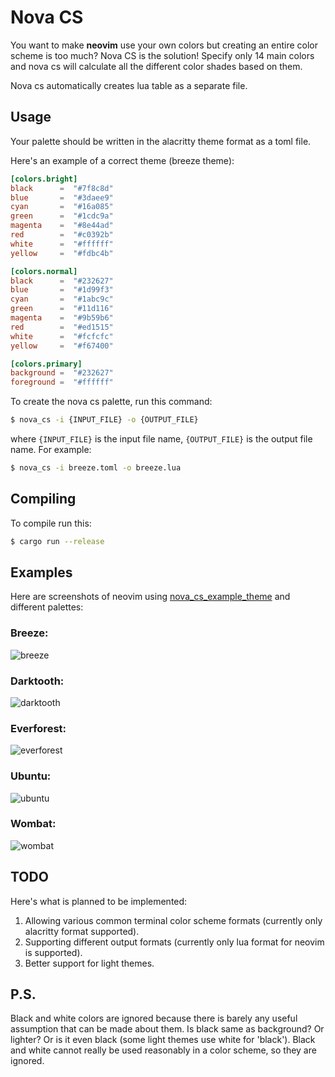 # Nova CS

You want to make **neovim** use your own colors but creating an entire color
scheme is too much? Nova CS is the solution! Specify only 14 main colors and
nova cs will calculate all the different color shades based on them.

Nova cs automatically creates lua table as a separate file.

## Usage

Your palette should be written in the alacritty theme format as a toml file.

Here's an example of a correct theme (breeze theme):

```toml
[colors.bright]
black      =  "#7f8c8d"
blue       =  "#3daee9"
cyan       =  "#16a085"
green      =  "#1cdc9a"
magenta    =  "#8e44ad"
red        =  "#c0392b"
white      =  "#ffffff"
yellow     =  "#fdbc4b"

[colors.normal]
black      =  "#232627"
blue       =  "#1d99f3"
cyan       =  "#1abc9c"
green      =  "#11d116"
magenta    =  "#9b59b6"
red        =  "#ed1515"
white      =  "#fcfcfc"
yellow     =  "#f67400"

[colors.primary]
background =  "#232627"
foreground =  "#ffffff"
```

To create the nova cs palette, run this command:

```bash
$ nova_cs -i {INPUT_FILE} -o {OUTPUT_FILE}
```

where `{INPUT_FILE}` is the input file name, `{OUTPUT_FILE}` is the output file name. For example:

```bash
$ nova_cs -i breeze.toml -o breeze.lua
```

## Compiling

To compile run this:

```bash
$ cargo run --release
```

## Examples

Here are screenshots of neovim using
[nova_cs_example_theme](https://github.com/alacritty/alacritty-theme) and
different palettes:

### Breeze:
![breeze](./images/breeze.png)
### Darktooth:
![darktooth](.//images/darktooth.png)
### Everforest:
![everforest](.//images/everforest.png)
### Ubuntu:
![ubuntu](./images/ubuntu.png)
### Wombat:
![wombat](./images/wombat.png)

## TODO

Here's what is planned to be implemented:

1. Allowing various common terminal color scheme formats (currently only
   alacritty format supported).
1. Supporting different output formats (currently only lua format for neovim is
   supported).
1. Better support for light themes.

## P.S.

Black and white colors are ignored because there is barely any useful
assumption that can be made about them. Is black same as background? Or
lighter? Or is it even black (some light themes use white for 'black'). Black and
white cannot really be used reasonably in a color scheme, so they are ignored.
